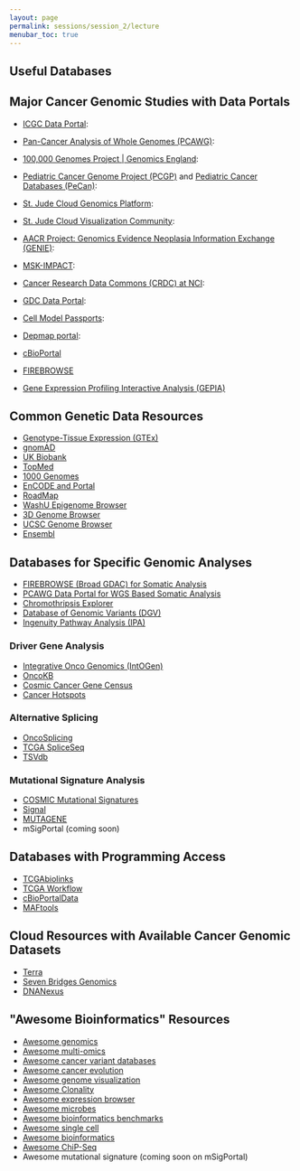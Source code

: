 ```yaml
---
layout: page
permalink: sessions/session_2/lecture
menubar_toc: true
---
```


## Useful Databases

## Major Cancer Genomic Studies with Data Portals

- [ICGC Data Portal](https://dcc.icgc.org/):
- [Pan-Cancer Analysis of Whole Genomes (PCAWG)](https://dcc.icgc.org/pcawg):
- [100,000 Genomes Project \| Genomics England](https://www.genomicsengland.co.uk/initiatives/100000-genomes-project):
- [Pediatric Cancer Genome Project (PCGP)](https://permalinks.stjude.cloud/permalinks/pcgp) and [Pediatric Cancer Databases (PeCan)](https://pecan.stjude.cloud/):
- [St. Jude Cloud Genomics Platform](https://platform.stjude.cloud/):
- [St. Jude Cloud Visualization Community](https://proteinpaint.stjude.org/):
- [AACR Project: Genomics Evidence Neoplasia Information Exchange (GENIE)](https://www.aacr.org/professionals/research/aacr-project-genie/aacr-project-genie-data/):
- [MSK-IMPACT](https://www.mskcc.org/msk-impact):
- [Cancer Research Data Commons (CRDC) at NCI](https://datacommons.cancer.gov/):
- [GDC Data Portal](https://portal.gdc.cancer.gov/):
- [Cell Model Passports](https://cellmodelpassports.sanger.ac.uk/):
- [Depmap portal](https://depmap.org/portal/):

- [cBioPortal](https://www.cbioportal.org/datasets)
- [FIREBROWSE](https://gdac.broadinstitute.org/)
- [Gene Expression Profiling Interactive Analysis (GEPIA)](http://gepia.cancer-pku.cn/index.html)


## Common Genetic Data Resources

- [Genotype-Tissue Expression (GTEx)](https://gtexportal.org/home/)
- [gnomAD](https://gnomad.broadinstitute.org/)
- [UK Biobank](https://www.ukbiobank.ac.uk)
- [TopMed](https://topmed.nhlbi.nih.gov/)
- [1000 Genomes](https://www.internationalgenome.org/home)
- [EnCODE and Portal](https://www.encodeproject.org/)
- [RoadMap](http://www.roadmapepigenomics.org)
- [WashU Epigenome Browser](https://epigenomegateway.wustl.edu/browser/)
- [3D Genome Browser](http://3dgenome.fsm.northwestern.edu/index.html)
- [UCSC Genome Browser](https://genome.ucsc.edu/)
- [Ensembl](https://useast.ensembl.org/index.html)

## Databases for Specific Genomic Analyses

- [FIREBROWSE (Broad GDAC) for Somatic Analysis](https://gdac.broadinstitute.org/)
- [PCAWG Data Portal for WGS Based Somatic Analysis](https://dcc.icgc.org/releases/PCAWG)
- [Chromothripsis Explorer](http://compbio.med.harvard.edu/chromothripsis/)
- [Database of Genomic Variants (DGV)](http://dgv.tcag.ca/dgv/app/home?ref=)
- [Ingenuity Pathway Analysis (IPA)](https://digitalinsights.qiagen.com/products-overview/discovery-insights-portfolio/analysis-and-visualization/qiagen-ipa/)

### Driver Gene Analysis

- [Integrative Onco Genomics (IntOGen)](https://www.intogen.org/search)
- [OncoKB](https://www.oncokb.org/)
- [Cosmic Cancer Gene Census](https://cancer.sanger.ac.uk/census)
- [Cancer Hotspots](https://www.cancerhotspots.org/)

### Alternative Splicing

- [OncoSplicing](http://www.oncosplicing.com)
- [TCGA SpliceSeq](http://projects.insilico.us.com/TCGASpliceSeq/)
- [TSVdb](http://www.tsvdb.com/index.html)

### Mutational Signature Analysis

- [COSMIC Mutational Signatures](https://cancer.sanger.ac.uk/signatures/)
- [Signal](https://signal.mutationalsignatures.com)
- [MUTAGENE](https://www.ncbi.nlm.nih.gov/research/mutagene/)
- mSigPortal (coming soon)

## Databases with Programming Access

- [TCGAbiolinks](https://bioconductor.org/packages/release/bioc/html/TCGAbiolinks.html)
- [TCGA Workflow](https://www.bioconductor.org/packages/release/workflows/html/TCGAWorkflow.html)
- [cBioPortalData](https://bioconductor.org/packages/release/bioc/html/cBioPortalData.html)
- [MAFtools](https://github.com/PoisonAlien/maftools)

## Cloud Resources with Available Cancer Genomic Datasets

- [Terra](https://terra.bio/)
- [Seven Bridges Genomics](https://www.sevenbridges.com/)
- [DNANexus](https://www.dnanexus.com/#)

## "Awesome Bioinformatics" Resources

- [Awesome genomics](https://github.com/broadinstitute/AwesomeGenomics)
- [Awesome multi-omics](https://github.com/mikelove/awesome-multi-omics)
- [Awesome cancer variant databases](https://github.com/seandavi/awesome-cancer-variant-databases)
- [Awesome cancer evolution](https://github.com/iron-lion/Awesome-CancerEvolution)
- [Awesome genome visualization](https://github.com/cmdcolin/awesome-genome-visualization)
- [Awesome Clonality](https://github.com/hammerlab/awesome-clonality)
- [Awesome expression browser](https://github.com/federicomarini/awesome-expression-browser)
- [Awesome microbes](https://github.com/stevetsa/awesome-microbes)
- [Awesome bioinformatics benchmarks](https://github.com/j-andrews7/awesome-bioinformatics-benchmarks)
- [Awesome single cell](https://github.com/seandavi/awesome-single-cell)
- [Awesome bioinformatics](https://github.com/danielecook/Awesome-Bioinformatics)
- [Awesome ChiP-Seq](https://github.com/crazyhottommy/ChIP-seq-analysis)
- Awesome mutational signature (coming soon on mSigPortal)
